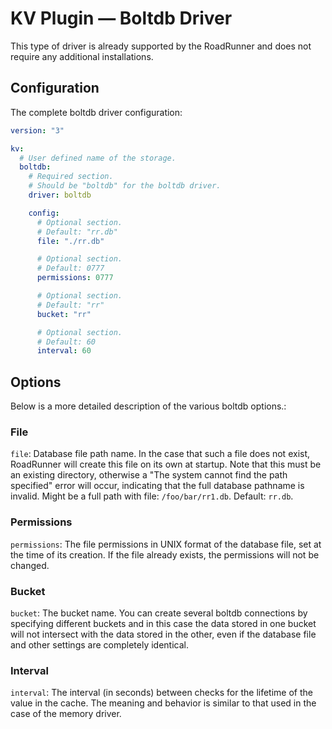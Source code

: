 # KV Plugin — Boltdb Driver

This type of driver is already supported by the RoadRunner and does not require any additional installations.

## Configuration

The complete boltdb driver configuration:

```yaml
version: "3"

kv:
  # User defined name of the storage.
  boltdb:
    # Required section.
    # Should be "boltdb" for the boltdb driver.
    driver: boltdb

    config:
      # Optional section.
      # Default: "rr.db"
      file: "./rr.db"

      # Optional section.
      # Default: 0777
      permissions: 0777

      # Optional section.
      # Default: "rr"
      bucket: "rr"

      # Optional section.
      # Default: 60
      interval: 60
```

## Options

Below is a more detailed description of the various boltdb options.:

### File

`file`: Database file path name. In the case that such a file does not exist, RoadRunner will create this file on its
own at startup. Note that this must be an existing directory, otherwise a "The system cannot find the path specified"
error will occur, indicating that the full database pathname is invalid. Might be a full path with
file: `/foo/bar/rr1.db`. Default: `rr.db`.

### Permissions

`permissions`: The file permissions in UNIX format of the database file, set at the time of its creation. If the file
already exists, the permissions will not be changed.

### Bucket

`bucket`: The bucket name. You can create several boltdb connections by specifying different buckets and in this case
the data stored in one bucket will
not intersect with the data stored in the other, even if the database file and other settings are completely
identical.

### Interval

`interval`: The interval (in seconds) between checks for the lifetime of the
value in the cache. The meaning and behavior is similar to that used in the
case of the memory driver.
